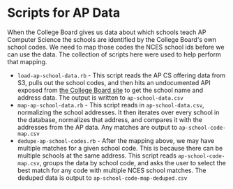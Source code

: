# Scripts for AP Data

When the College Board gives us data about which schools teach AP Computer Science the schools are identified by the College Board's own school codes. We need to map those codes the NCES school ids before we can use the data. The collection of scripts here were used to help perform that mapping.

* `load-ap-school-data.rb` - This script reads the AP CS offering data from S3, pulls out the school codes, and then hits an undocumented API exposed from [the College Board site](https://collegereadiness.collegeboard.org/k-12-school-code-search) to get the school name and address data. The output is written to `ap-school-data.csv` 
* `map-ap-school-data.rb` - This script reads in `ap-school-data.csv`, normalizing the school addresses. It then iterates over every school in the database, normalizes that address, and compares it with the addresses from the AP data. Any matches are output to `ap-school-code-map.csv`
* `dedupe-ap-school-codes.rb` - After the mapping above, we may have multiple matches for a given school code. This is because there can be multiple schools at the same address. This script reads `ap-school-code-map.csv`, groups the data by school code, and asks the user to select the best match for any code with multiple NCES school matches. The deduped data is output to `ap-school-code-map-deduped.csv`
